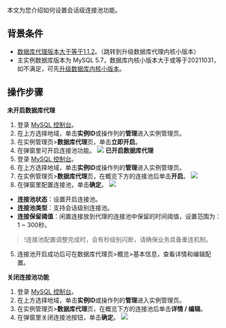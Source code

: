 ﻿本文为您介绍如何设置会话级连接池功能。
## 背景条件
- [数据库代理版本大于等于1.1.2]()。（跳转到升级数据库代理内核小版本）
- 主实例数据库版本为 MySQL 5.7，数据库内核小版本大于或等于20211031，如不满足，可先[升级数据库内核小版本](https://cloud.tencent.com/document/product/236/45522)。

## 操作步骤
**未开启数据库代理**
1. 登录 [MySQL 控制台](https://console.cloud.tencent.com/cdb)。
2. 在上方选择地域，单击**实例ID**或操作列的**管理**进入实例管理页。
3. 在实例管理页>**数据库代理**页，单击**立即开启**。
4. 在弹窗里可开启连接池功能。
![](https://qcloudimg.tencent-cloud.cn/raw/a62e6676d96e5b1773d0f5c09b2d1595.png)
**已开启数据库代理**
1. 登录 [MySQL 控制台](https://console.cloud.tencent.com/cdb)。
2. 在上方选择地域，单击**实例ID**或操作列的**管理**进入实例管理页。
3. 在实例管理页>**数据库代理**页，在概览下方的连接池后单击**开启**。
![](https://qcloudimg.tencent-cloud.cn/raw/3dfda59745682d212a176eef92b9f494.png)
4. 在弹窗里配置连接池，单击**确定**。
![](https://qcloudimg.tencent-cloud.cn/raw/3ccc9aba47c02280a5c251cf64b32a8d.png)
- **连接池状态**：设置开启连接池。
- **连接池类型**：支持会话级别连接池。
- **连接保留阈值**：闲置连接放到代理的连接池中保留的时间阈值，设置范围为：1 ~ 300秒。
>!连接池配置调整完成时，会有秒级别闪断，请确保业务具备重连机制。

5. 连接池开启成功后可在数据库代理页>概览>基本信息，查看详情和编辑配置。

**关闭连接池功能**
1. 登录 [MySQL 控制台](https://console.cloud.tencent.com/cdb)。
2. 在上方选择地域，单击**实例ID**或操作列的**管理**进入实例管理页。
3. 在实例管理页>**数据库代理**页，在概览下方的连接池后单击**详情 / 编辑**。
4. 在弹窗里关闭连接池按钮，单击**确定**。
![](https://qcloudimg.tencent-cloud.cn/raw/ac554ef8f72faf2cf9cb0d010bba9af6.png)
